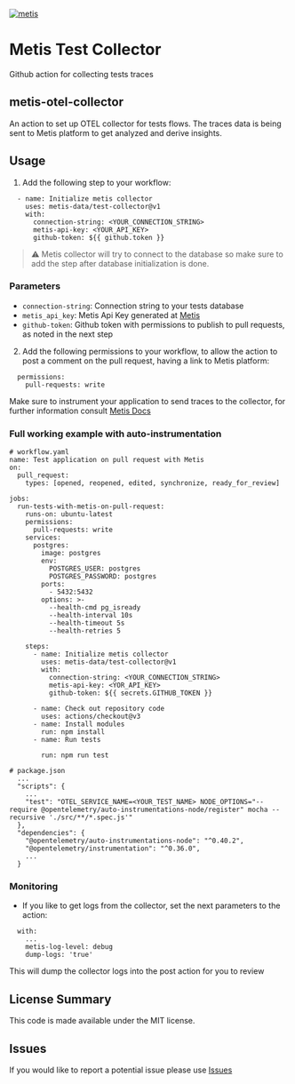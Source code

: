 [![metis](https://static-asserts-public.s3.eu-central-1.amazonaws.com/metis-min-logo.png)](https://www.metisdata.io/)

# Metis Test Collector
Github action for collecting tests traces

## metis-otel-collector
An action to set up OTEL collector for tests flows. The traces data is being sent to Metis platform to get analyzed 
and derive insights.

## Usage
1. Add the following step to your workflow:
```shell
  - name: Initialize metis collector
    uses: metis-data/test-collector@v1
    with:
      connection-string: <YOUR_CONNECTION_STRING>
      metis-api-key: <YOUR_API_KEY>
      github-token: ${{ github.token }}
```
> :warning:  Metis collector will try to connect to the database so make sure to add the step after database initialization is done.
### Parameters
  - `connection-string`: Connection string to your tests database
  - `metis_api_key`: Metis Api Key generated at [Metis](https://app.metisdata.io/)
  - `github-token`: Github token with permissions to publish to pull requests, as noted in the next step

2. Add the following permissions to your workflow, to allow the action to post a comment on the pull request, having a link to Metis platform:
```shell
  permissions:
    pull-requests: write
```

Make sure to instrument your application to send traces to the collector, for further information consult [Metis Docs](https://docs.metisdata.io/Prevention/Prevention_performance/)

### Full working example with auto-instrumentation
```shell
# workflow.yaml
name: Test application on pull request with Metis
on:
  pull_request:
    types: [opened, reopened, edited, synchronize, ready_for_review]

jobs:
  run-tests-with-metis-on-pull-request:
    runs-on: ubuntu-latest
    permissions:
      pull-requests: write
    services:
      postgres:
        image: postgres
        env:
          POSTGRES_USER: postgres
          POSTGRES_PASSWORD: postgres
        ports:
          - 5432:5432
        options: >-
          --health-cmd pg_isready
          --health-interval 10s
          --health-timeout 5s
          --health-retries 5

    steps:
      - name: Initialize metis collector
        uses: metis-data/test-collector@v1
        with:
          connection-string: <YOUR_CONNECTION_STRING>
          metis-api-key: <YOR_API_KEY>
          github-token: ${{ secrets.GITHUB_TOKEN }}

      - name: Check out repository code
        uses: actions/checkout@v3
      - name: Install modules
        run: npm install
      - name: Run tests

        run: npm run test
```
```shell
# package.json
  ...
  "scripts": {
    ...
    "test": "OTEL_SERVICE_NAME=<YOUR_TEST_NAME> NODE_OPTIONS="--require @opentelemetry/auto-instrumentations-node/register" mocha --recursive './src/**/*.spec.js'"
  },
  "dependencies": {
    "@opentelemetry/auto-instrumentations-node": "^0.40.2",
    "@opentelemetry/instrumentation": "^0.36.0",
    ...
  }
```

### Monitoring
* If you like to get logs from the collector, set the next parameters to the action:
```shell
  with:
    ...
    metis-log-level: debug
    dump-logs: 'true'
```
This will dump the collector logs into the post action for you to review

## License Summary
This code is made available under the MIT license.

## Issues
If you would like to report a potential issue please use [Issues](https://github.com/metis-data/test-collector/issues)